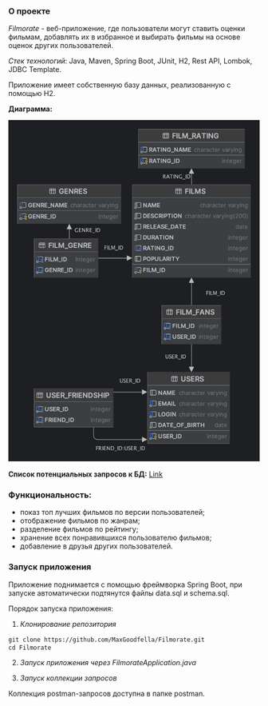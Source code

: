 ### О проекте

*Filmorate* - веб-приложение, где пользователи могут ставить оценки фильмам, добавлять их в избранное и выбирать фильмы на основе оценок других пользователей.

*Стек технологий*: Java, Maven, Spring Boot, JUnit, H2, Rest API, Lombok, JDBC Template.

Приложение имеет собственную базу данных, реализованную с помощью H2. 

**Диаграмма:**

![img.png](img.png)

**Список потенциальных запросов к БД:**
[Link](https://pastebin.com/fYic0hQJ)

### Функциональность: 

- показ топ лучших фильмов по версии пользователей;
- отображение фильмов по жанрам;
- разделение фильмов по рейтингу;
- хранение всех понравившихся пользователю фильмов;
- добавление в друзья других пользователей.

### Запуск приложения

Приложение поднимается c помощью фреймворка Spring Boot, при запуске автоматически подтянутся файлы data.sql и schema.sql.

Порядок запуска приложения:
1. *Клонирование репозитория*
```
git clone https://github.com/MaxGoodfella/Filmorate.git
cd Filmorate
```

2. *Запуск приложения через FilmorateApplication.java*

3. *Запуск коллекции запросов*

Коллекция postman-запросов доступна в папке postman. 
